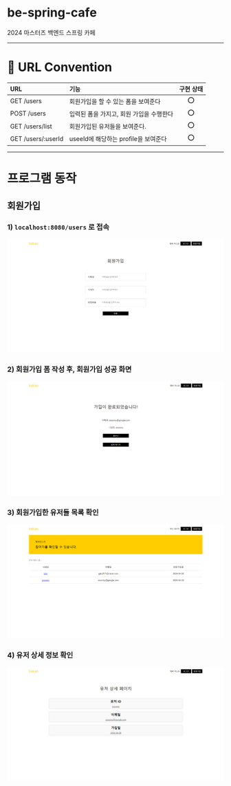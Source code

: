 # be-spring-cafe
2024 마스터즈 백엔드 스프링 카페

---

# 📜 URL Convention

| URL                | 기능                         | 구현 상태 |
|:-------------------|:---------------------------|:-----:|
| GET /users         | 회원가입을 할 수 있는 폼을 보여준다       |  ⭕️   |
| POST /users        | 입력된 폼을 가지고, 회원 가입을 수행한다    |  ⭕️   |
| GET /users/list    | 회원가입된 유저들을 보여준다.           |  ⭕️   |
| GET /users/:userId | useeId에 해당하는 profile을 보여준다 |   ⭕️    |

---

# 프로그램 동작

## 회원가입
### 1) ```localhost:8080/users``` 로 접속
![img.png](readme/img.png)

### 2) 회원가입 폼 작성 후, 회원가입 성공 화면
![img.png](readme/img1.png)

### 3) 회원가입한 유저들 목록 확인
![img.png](readme/img2.png)

### 4) 유저 상세 정보 확인
![img.png](readme/img4.png)
